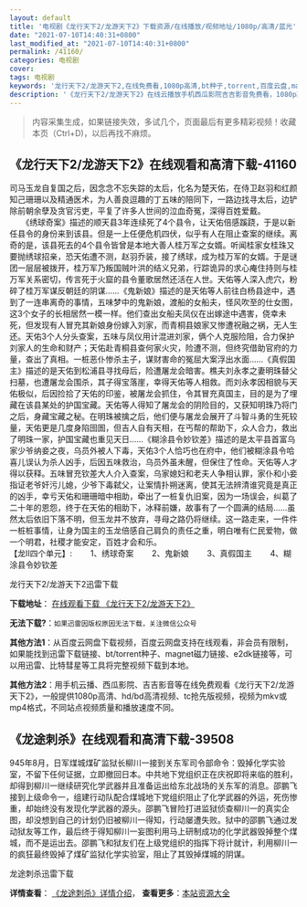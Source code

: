 ```yaml
---
layout: default
title: '电视剧《龙行天下2/龙游天下2》下载资源/在线播放/视频地址/1080p/高清/蓝光'
date: "2021-07-10T14:40:31+0800"
last_modified_at: "2021-07-10T14:40:31+0800"
permalink: /41160/
categories: 电视剧
cover:
tags: 电视剧
keywords: '龙行天下2/龙游天下2,在线免费看,1080p高清,bt种子,torrent,百度云盘,magnet,磁力链,迅雷下载资源'
description: '《龙行天下2/龙游天下2》在线云播放手机西瓜影院吉吉影音免费看，1080p高清bd/hd未删减完整版和tc抢先枪版，mkv/mp4格式，附带bt/torrent种子、magnet/磁力链、百度云盘、网盘资源迅雷下载链接'
---
```


>内容采集生成，如果链接失效，多试几个，页面最后有更多精彩视频！收藏本页（Ctrl+D)，以后再找不麻烦。


## 《龙行天下2/龙游天下2》在线观看和高清下载-41160

司马玉龙自复国之后，因念念不忘失踪的太后，化名为楚天佑，在侍卫赵羽和红颜知己珊珊以及精通医术，为人善良逗趣的丁五味的陪同下，一路边找寻太后，边铲除前朝余孽及贪官污吏，平复了许多人世间的泣血奇冤，深得百姓爱戴。<br />　　《绣球奇案》描述的顺天县3年连续死了4个县令，让天佑倍感蹊跷，于是以新任县令的身份来到该县。但是一上任便危机四伏，似乎有人在阻止查案的继续。离奇的是，该县死去的4个县令皆曾是本地大善人桂万军之女婿。听闻桂家女桂珠又要抛绣球招亲，恐天佑遭不测，赵羽乔装，接了绣球，成为桂万军的女婿。于是谜团一层层被拨开，桂万军乃叛国贼叶洪的结义兄弟，行踪诡异的求心痷住持则与桂万军关系密切，传言死于火窟的县令董歌居然还活在人世。天佑等人深入虎穴，粉碎了桂万军谋反朝廷的阴谋&hellip;…《鬼新娘》描述的是天佑等人前往白杨县途中，遇到了一连串离奇的事情，五味梦中的鬼新娘，渡船的女船夫，怪风吹至的仕女图，这3个女子的长相居然一模一样。他们查出女船夫凤仪在出嫁途中遇害，侥幸未死，但发现有人冒充其新娘身份嫁入刘家，而青桐县娘家又惨遭祝融之祸，无人生还。天佑3个人分头查案，五味与凤仪用计混进刘家，俩个人克服险阻，合力保护刘家人的生命和财产；天佑赴青桐县查何家火灾，险遭不测，但终究借助官府的力量，查出了真相。一桩恶仆惨杀主子，谋财害命的冤屈大案浮出水面……《真假国主》描述的是天佑到松浦县寻找母后，险遭屠龙会暗害。樵夫刘永孝之妻明珠替父扫墓，也遭屠龙会围杀，其子得宝落崖，幸得天佑等人相救。而刘永孝因相貌与天佑极似，后因捡拾了天佑的印鉴，被屠龙会抓住，令其冒充真国主，目的是为了埋藏在该县某处的护国宝藏。天佑等人得知了屠龙会的阴险目的，又获知明珠乃将门之后，身藏宝藏之秘。在明珠被擒之后，他们便与屠龙会展开了斗智斗勇的生死较量，天佑更是几度身陷囹圄，但吉人自有天相，在丐帮的帮助下，众人合力，救出了明珠一家，护国宝藏也重见天日&hellip;…《糊涂县令妙钦差》描述的是太平县首富乌家少爷纳妾之夜，乌员外被人下毒，天佑3个人恰巧也在府中，他们被糊涂县令哈喜儿误认为杀人凶手，后因五味救治，乌员外虽未醒，但保住了性命。天佑等人才得以获释。五味冒充钦差大人介入查案，乌家媳妇和老夫人争相认罪，家仆和小妾指证老爷奸污儿媳，少爷下毒弑父，让案情扑朔迷离，使其无法辨清谁究竟是真正的凶手，幸亏天佑和珊珊暗中相助，牵出了一桩复仇旧案，因为一场误会，纠葛了二十年的恩怨，终于在天佑的相助下，冰释前嫌，故事有了一个圆满的结局……虽然太后依旧下落不明，但玉龙并不放弃，寻母之路仍将继续。这一路走来，一件件一桩桩事情，让身为国主的玉龙倍感自己肩负的责任之重，明白唯有仁民爱物，做一个明君，社稷才能安定，百姓才会和乐。<br />【龙Ⅱ四个单元】: 　　1、绣球奇案 　　2、鬼新娘 　　3、真假国主 　　4、糊涂县令妙钦差


龙行天下2/龙游天下2迅雷下载

**下载地址**： [在线观看下载 《龙行天下2/龙游天下2》](https://www.993dy.com//vod-detail-id-11160.html) 


**无法下载?**：`如果迅雷因版权原因无法下载，关注微信公众号 `

**其他方法1**：从百度云网盘下载视频，百度云网盘支持在线观看，非会员有限制，如果能找到迅雷下载链接、bt/torrent种子、magnet磁力链接、e2dk链接等，可以用迅雷、比特彗星等工具将完整视频下载到本地。

**其他方法2**：用手机云播、西瓜影院、吉吉影音等在线免费观看《龙行天下2/龙游天下2》，一般提供1080p高清、hd/bd高清视频、tc抢先版视频，视频为mkv或mp4格式，不同站点视频质量和播放速度不同。


## 《龙途刺杀》在线观看和高清下载-39508

945年8月，日军煤城煤矿监狱长柳川一接到关东军司令部命令：毁掉化学实验室，不留下任何证据，立即撤回日本。中共地下党组织正在庆祝即将来临的胜利，却得到柳川一继续研究化学武器并且准备运出给东北战场的关东军的消息。邵鹏飞接到上级命令一，组建行动队配合煤城地下党组织阻止了化学武器的外运，死伤惨重，却始终没有发现化学武器的源头。邵鹏飞冒险打进监狱侦查柳川一的真实企图，却没想到自己的计划仍旧被柳川一得知，行动屡遭失败。狱中的邵鹏飞通过发动狱友等工作，最后终于得知柳川一妄图利用马上研制成功的化学武器毁掉整个煤城，而不是运出去。邵鹏飞和狱友们在上级党组织的指挥下将计就计，利用柳川一的疯狂最终毁掉了煤矿监狱化学实验室，阻止了其毁掉煤城的阴谋。<!---剧情end--->


龙途刺杀迅雷下载

**详情查看**： [《龙途刺杀》详情介绍](/movie/39508/)， **查看更多**：[本站资源大全](/movie/t/all/)

